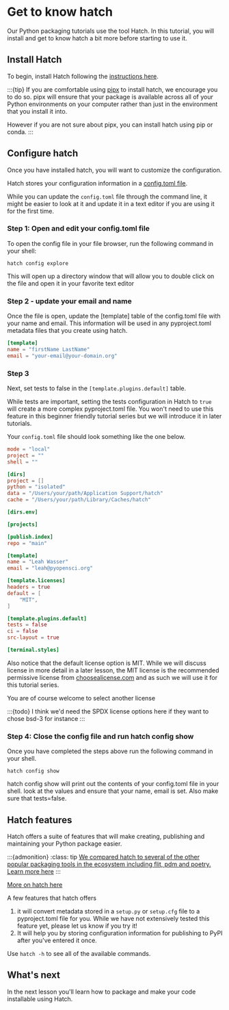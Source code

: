 # Get to know hatch

Our Python packaging tutorials use the tool Hatch.
In this tutorial, you will install and get to know hatch a bit more before starting to use it.

## Install Hatch
To begin, install Hatch following the
[instructions here](https://hatch.pypa.io/latest/install/).

:::{tip}
If you are comfortable using [pipx](https://pipx.pypa.io/stable/) to install hatch, we encourage you to do so. pipx will ensure that your package is available across all of your Python environments on your computer rather than just in the environment that you install it into.

However if you are not sure about pipx, you can install hatch using pip or conda.
:::

## Configure hatch

Once you have installed hatch, you will want to customize the configuration.

Hatch stores your configuration information in a [config.toml file](https://hatch.pypa.io/latest/config/project-templates/).

While you can update the `config.toml` file through the command line,
it might be easier to look at it and update it in a text editor if you are using it for the first time.

### Step 1: Open and edit your config.toml file

To open the config file in your file browser, run the following command in your shell:

`hatch config explore`

This will open up a directory window that will allow you to double click on the file and open it in your favorite text editor

### Step 2 - update your email and name

Once the file is open, update the [template] table of the config.toml file with your name and email. This information will be used in any pyproject.toml metadata files that you create using hatch.

```toml
[template]
name = "firstName LastName"
email = "your-email@your-domain.org"
```

### Step 3

Next, set tests to false in the `[template.plugins.default]` table.

While tests are important, setting the tests configuration in Hatch
to `true` will create a more complex pyproject.toml file. You won't
need to use this feature in this beginner friendly tutorial series
but we will introduce it in later tutorials.

Your `config.toml` file should look something like the one below.

```toml
mode = "local"
project = ""
shell = ""

[dirs]
project = []
python = "isolated"
data = "/Users/your/path/Application Support/hatch"
cache = "/Users/your/path/Library/Caches/hatch"

[dirs.env]

[projects]

[publish.index]
repo = "main"

[template]
name = "Leah Wasser"
email = "leah@pyopensci.org"

[template.licenses]
headers = true
default = [
    "MIT",
]

[template.plugins.default]
tests = false
ci = false
src-layout = true

[terminal.styles]
```

Also notice that the default license option is MIT. While we will discuss
license in more detail in a later lesson, the MIT license is the
recommended permissive license from [choosealicense.com](https://www.choosealicense.com) and as such we will
use it for this tutorial series.

You are of course welcome to select another license

:::{todo}
I think we'd need the SPDX license options here if they want to chose bsd-3 for instance
:::

### Step 4: Close the config file and run hatch config show

Once you have completed the steps above run the following command in your shell.

`hatch config show`

hatch config show will print out the contents of your config.toml file in your shell. look at the values and ensure that your name, email is set. Also make sure that tests=false.

## Hatch features

Hatch offers a suite of features that will make creating, publishing
and maintaining your Python package easier.

:::{admonition}
:class: tip
[We compared hatch to several of the other popular packaging tools in the ecosystem including flit, pdm and poetry. Learn more here](package-features)
:::

[More on hatch here](hatch)

A few features that hatch offers

1. it will convert metadata stored in a `setup.py` or `setup.cfg` file to a pyproject.toml file for you. While we have not extensively tested this feature yet, please let us know if you try it!
2. It will help you by storing configuration information for publishing to PyPI after you've entered it once.

Use `hatch -h` to see all of the available commands.


## What's next

In the next lesson you'll learn how to package and make your code installable using Hatch.
